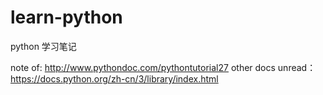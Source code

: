 # learn-python
python 学习笔记

note of:
http://www.pythondoc.com/pythontutorial27
other docs unread：
https://docs.python.org/zh-cn/3/library/index.html
